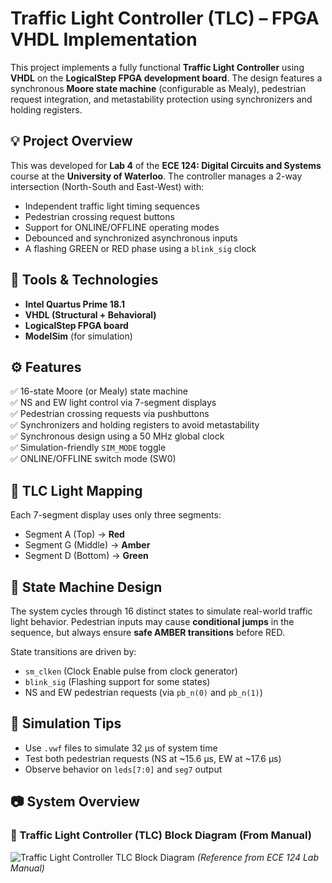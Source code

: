 # Traffic Light Controller (TLC) – FPGA VHDL Implementation

This project implements a fully functional **Traffic Light Controller** using **VHDL** on the **LogicalStep FPGA development board**. The design features a synchronous **Moore state machine** (configurable as Mealy), pedestrian request integration, and metastability protection using synchronizers and holding registers.

## 💡 Project Overview

This was developed for **Lab 4** of the **ECE 124: Digital Circuits and Systems** course at the **University of Waterloo**. The controller manages a 2-way intersection (North-South and East-West) with:

- Independent traffic light timing sequences
- Pedestrian crossing request buttons
- Support for ONLINE/OFFLINE operating modes
- Debounced and synchronized asynchronous inputs
- A flashing GREEN or RED phase using a `blink_sig` clock

## 🧰 Tools & Technologies

- **Intel Quartus Prime 18.1**
- **VHDL (Structural + Behavioral)**
- **LogicalStep FPGA board**
- **ModelSim** (for simulation)

## ⚙️ Features

✅ 16-state Moore (or Mealy) state machine  
✅ NS and EW light control via 7-segment displays  
✅ Pedestrian crossing requests via pushbuttons  
✅ Synchronizers and holding registers to avoid metastability  
✅ Synchronous design using a 50 MHz global clock  
✅ Simulation-friendly `SIM_MODE` toggle  
✅ ONLINE/OFFLINE switch mode (SW0)

## 🚦 TLC Light Mapping

Each 7-segment display uses only three segments:
- Segment A (Top) → **Red**
- Segment G (Middle) → **Amber**
- Segment D (Bottom) → **Green**

## 🔄 State Machine Design

The system cycles through 16 distinct states to simulate real-world traffic light behavior. Pedestrian inputs may cause **conditional jumps** in the sequence, but always ensure **safe AMBER transitions** before RED.

State transitions are driven by:
- `sm_clken` (Clock Enable pulse from clock generator)
- `blink_sig` (Flashing support for some states)
- NS and EW pedestrian requests (via `pb_n(0)` and `pb_n(1)`)

## 🧪 Simulation Tips

- Use `.vwf` files to simulate 32 µs of system time  
- Test both pedestrian requests (NS at ~15.6 µs, EW at ~17.6 µs)  
- Observe behavior on `leds[7:0]` and `seg7` output

## 📷 System Overview

### 🔧 Traffic Light Controller (TLC) Block Diagram (From Manual)

![Traffic Light Controller TLC Block Diagram](https://github.com/user-attachments/assets/ddabd491-b327-4c51-ae5c-46a6125b517c)
*(Reference from ECE 124 Lab Manual)*
